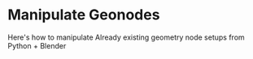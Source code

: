 # Manipulate Geonodes

Here's how to manipulate Already existing geometry node setups from Python + Blender